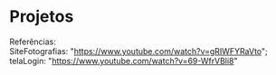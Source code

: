 # Projetos
Referências:
<br>
SiteFotografias: "https://www.youtube.com/watch?v=gRIWFYRaVto";
<br>
telaLogin: "https://www.youtube.com/watch?v=69-WfrVBli8" 
